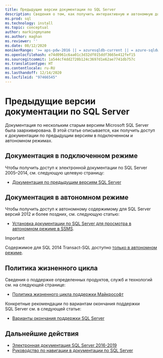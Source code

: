 ```yaml
---
title: Предыдущие версии документации по SQL Server
description: Сведения о том, как получить интерактивную и автономную документацию для предыдущих версий SQL Server, включая 2005, 2008, 2012 и 2014.
ms.prod: sql
ms.technology: install
ms.topic: conceptual
author: markingmyname
ms.author: maghan
ms.reviewer: ''
ms.date: 08/12/2020
monikerRange: '>= aps-pdw-2016 || = azuresqldb-current || = azure-sqldw-latest || >= sql-server-2016 || >= sql-server-linux-2017'
ms.openlocfilehash: e74d0961c6aa01c3d32df015ddf3665e412fef15
ms.sourcegitcommit: 1a544cf4dd2720b124c3697d1e62ae7741db757c
ms.translationtype: HT
ms.contentlocale: ru-RU
ms.lasthandoff: 12/14/2020
ms.locfileid: "97466545"
---
```

# <a name="previous-versions-of-sql-server-documentation"></a>Предыдущие версии документации по SQL Server

Документация по нескольким старым версиям Microsoft SQL Server была заархивирована. В этой статье описывается, как получить доступ к документации по предыдущим версиям в подключенном и автономном режимах.

## <a name="online-documentation"></a>Документация в подключенном режиме

Чтобы получить доступ к электронной документации по SQL Server 2005–2014, см. следующую целевую страницу:

- [Документация по предыдущим версиям SQL Server](/previous-versions/sql/)

## <a name="offline-documentation"></a>Документация в автономном режиме

Чтобы получить доступ к автономному содержимому для SQL Server версий 2012 и более поздних, см. следующую статью:

- [Установка документации по SQL Server для просмотра в автономном режиме в SSMS](sql-server-offline-documentation.md).

> [!IMPORTANT]
> Содержимое для SQL 2014 Transact-SQL доступно [только в автономном режиме](../sql-server/sql-server-offline-documentation.md#sql-server-2014-offline-content).

## <a name="lifecycle-policy"></a>Политика жизненного цикла

Сведения о поддержке определенных продуктов, служб и технологий см. на следующей странице:

- [Политика жизненного цикла поддержки Майкрософт](https://support.microsoft.com/lifecycle/selectindex)

Конкретные рекомендации по вариантам окончания поддержки SQL Server см. в следующей статье:

- [Варианты окончания поддержки SQL Server](../sql-server/end-of-support/sql-server-end-of-life-overview.md)

## <a name="next-steps"></a>Дальнейшие действия

- [Электронная документация SQL Server 2016-2019](../sql-server/index.yml)
- [Руководство по навигации в документации по SQL Server](../sql-server/sql-docs-navigation-guide.md)